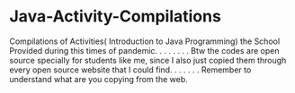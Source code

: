 # Java-Activity-Compilations
Compilations of Activities( Introduction to Java Programming) the School Provided during this times of pandemic.
.
.
.
.
.
.
.
Btw the codes are open source specially for students like me, since I also just copied them through every 
open source website that I could find.
.
.
.
.
.
.
Remember to understand what are you copying from the web.
